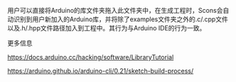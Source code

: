 用户可以直接将Arduino的库文件夹拖入此文件夹中，在生成工程时，Scons会自动识别到用户新加入的Arduino库，并将除了examples文件夹之外的.c/.cpp文件以及.h/.hpp文件路径加入到工程中。其行为与Arduino IDE的行为一致。

更多信息

https://docs.arduino.cc/hacking/software/LibraryTutorial

https://arduino.github.io/arduino-cli/0.21/sketch-build-process/

